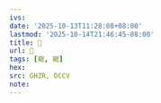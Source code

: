 ```yaml
---
ivs:
date: '2025-10-13T11:28:08+08:00'
lastmod: '2025-10-14T21:46:45-08:00'
title: 󰛧
url: 󰛧
tags: [寵, 寵]
hex: 
src: GHZR, DCCV
note:
---
```

